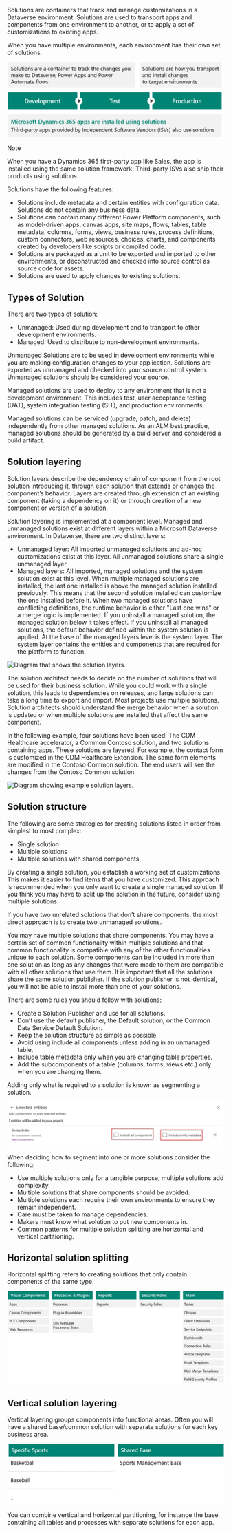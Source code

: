 Solutions are containers that track and manage customizations in a Dataverse environment. Solutions are used to transport apps and components from one environment to another, or to apply a set of customizations to existing apps.

When you have multiple environments, each environment has their own set of solutions.

![Diagram that shows the Solution overview environment.](../media/3-solutions-overview.png)

> [!NOTE]
> When you have a Dynamics 365 first-party app like Sales, the app is installed using the same solution framework. Third-party ISVs also ship their products using solutions.

Solutions have the following features:

- Solutions include metadata and certain entities with configuration data. Solutions do not contain any business data.
- Solutions can contain many different Power Platform components, such as model-driven apps, canvas apps, site maps, flows, tables, table metadata, columns, forms, views, business rules, process definitions, custom connectors, web resources, choices, charts, and components created by developers like scripts or compiled code.
- Solutions are packaged as a unit to be exported and imported to other environments, or deconstructed and checked into source control as source code for assets.
- Solutions are used to apply changes to existing solutions.

## Types of Solution

There are two types of solution:

- Unmanaged: Used during development and to transport to other development environments.
- Managed: Used to distribute to non-development environments.

Unmanaged Solutions are to be used in development environments while you are making configuration changes to your application. Solutions are exported as unmanaged and checked into your source control system. Unmanaged solutions should be considered your source.

Managed solutions are used to deploy to any environment that is not a development environment. This includes test, user acceptance testing (UAT), system integration testing (SIT), and production environments.

Managed solutions can be serviced (upgrade, patch, and delete) independently from other managed solutions. As an ALM best practice, managed solutions should be generated by a build server and considered a build artifact.

## Solution layering

Solution layers describe the dependency chain of component from the root solution introducing it, through each solution that extends or changes the component’s behavior. Layers are created through extension of an existing component (taking a dependency on it) or through creation of a new component or version of a solution.

Solution layering is implemented at a component level. Managed and unmanaged solutions exist at different layers within a Microsoft Dataverse environment. In Dataverse, there are two distinct layers:

- Unmanaged layer: All imported unmanaged solutions and ad-hoc customizations exist at this layer. All unmanaged solutions share a single unmanaged layer.
- Managed layers: All imported, managed solutions and the system solution exist at this level. When multiple managed solutions are installed, the last one installed is above the managed solution installed previously. This means that the second solution installed can customize the one installed before it. When two managed solutions have conflicting definitions, the runtime behavior is either "Last one wins" or a merge logic is implemented. If you uninstall a managed solution, the managed solution below it takes effect. If you uninstall all managed solutions, the default behavior defined within the system solution is applied. At the base of the managed layers level is the system layer. The system layer contains the entities and components that are required for the platform to function.

![Diagram that shows the solution layers.](../media/3-solutions-layers.png)

The solution architect needs to decide on the number of solutions that will be used for their business solution. While you could work with a single solution, this leads to dependencies on releases, and large solutions can take a long time to export and import. Most projects use multiple solutions. Solution architects should understand the merge behavior when a solution is updated or when multiple solutions are installed that affect the same component.

In the following example, four solutions have been used: The CDM Healthcare accelerator, a Common Contoso solution, and two solutions containing apps. These solutions are layered. For example, the contact form is customized in the CDM Healthcare Extension. The same form elements are modified in the Contoso Common solution. The end users will see the changes from the Contoso Common solution.

![Diagram showing example solution layers.](../media/3-solutions-layer-example.png)

## Solution structure

The following are some strategies for creating solutions listed in order from simplest to most complex:

- Single solution
- Multiple solutions
- Multiple solutions with shared components

By creating a single solution, you establish a working set of customizations. This makes it easier to find items that you have customized. This approach is recommended when you only want to create a single managed solution. If you think you may have to split up the solution in the future, consider using multiple solutions.

If you have two unrelated solutions that don’t share components, the most direct approach is to create two unmanaged solutions.

You may have multiple solutions that share components. You may have a certain set of common functionality within multiple solutions and that common functionality is compatible with any of the other functionalities unique to each solution. Some components can be included in more than one solution as long as any changes that were made to them are compatible with all other solutions that use them. It is important that all the solutions share the same solution publisher. If the solution publisher is not identical, you will not be able to install more than one of your solutions.

There are some rules you should follow with solutions:

- Create a Solution Publisher and use for all solutions.
- Don’t use the default publisher, the Default solution, or the Common Data Service Default Solution.
- Keep the solution structure as simple as possible.
- Avoid using include all components unless adding in an unmanaged table.
- Include table metadata only when you are changing table properties.
- Add the subcomponents of a table (columns, forms, views etc.) only when you are changing them.

Adding only what is required to a solution is known as segmenting a solution.

![Screenshot that shows the adding of a table.](../media/3-segmented-solutions.png)

When deciding how to segment into one or more solutions consider the following:

- Use multiple solutions only for a tangible purpose, multiple solutions add complexity.
- Multiple solutions that share components should be avoided.
- Multiple solutions each require their own environments to ensure they remain independent.
- Care must be taken to manage dependencies.
- Makers must know what solution to put new components in.
- Common patterns for multiple solution splitting are horizontal and vertical partitioning.

## Horizontal solution splitting

Horizontal splitting refers to creating solutions that only contain components of the same type.

![Diagram of horizontal solution splitting.](../media/3-horizontal-splitting.png)

## Vertical solution layering

Vertical layering groups components into functional areas. Often you will have a shared base/common solution with separate solutions for each key business area.

![Diagram that shows vertical solution layering.](../media/3-vertical-layering.png)

You can combine vertical and horizontal partitioning, for instance the base containing all tables and processes with separate solutions for each app.
